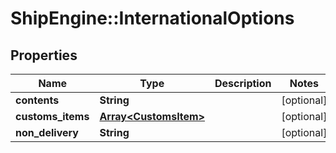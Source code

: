 # ShipEngine::InternationalOptions

## Properties
Name | Type | Description | Notes
------------ | ------------- | ------------- | -------------
**contents** | **String** |  | [optional] 
**customs_items** | [**Array&lt;CustomsItem&gt;**](CustomsItem.md) |  | [optional] 
**non_delivery** | **String** |  | [optional] 


